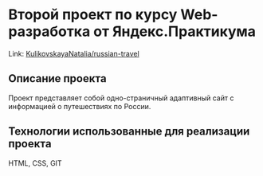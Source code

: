 # Второй проект по курсу Web-разработка от Яндекс.Практикума

Link: [KulikovskayaNatalia/russian-travel](https://kulikovskayanatalia.github.io/russian-travel/)

## Описание проекта
Проект представляет собой одно-страничный адаптивный сайт с информацией о путешествиях по России. 

## Технологии использованные для реализации проекта
HTML, CSS, GIT

